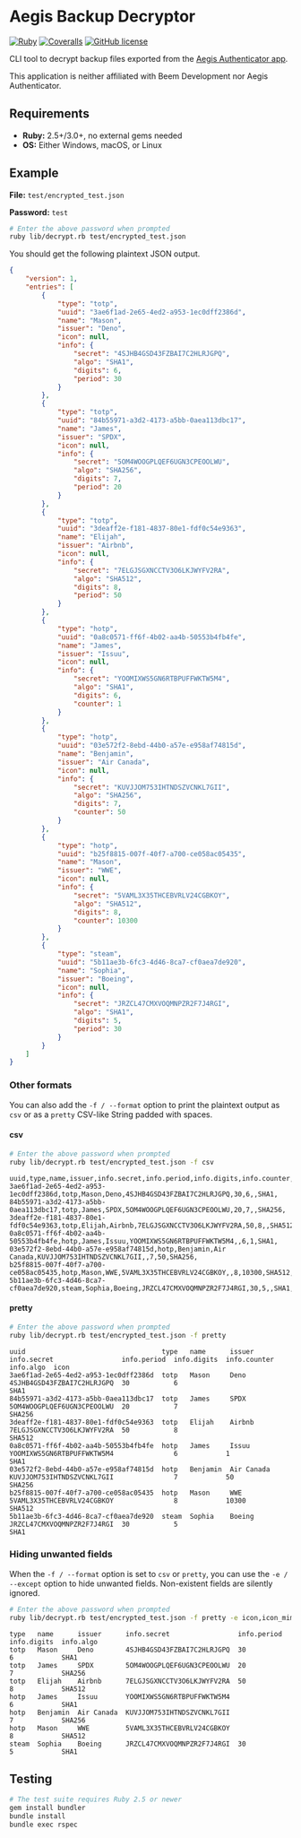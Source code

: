 # Aegis Backup Decryptor

[![Ruby](https://img.shields.io/badge/Ruby-CC342D?style=for-the-badge&logo=ruby&logoColor=white)](https://ruby-lang.org)
[![Coveralls](https://img.shields.io/coverallsCoverage/github/elliotwutingfeng/aegis-backup-decryptor?logo=coveralls&style=for-the-badge)](https://coveralls.io/github/elliotwutingfeng/aegis-backup-decryptor?branch=main)
[![GitHub license](https://img.shields.io/badge/LICENSE-GPLv3-GREEN?style=for-the-badge)](LICENSE)

CLI tool to decrypt backup files exported from the [Aegis Authenticator app](https://getaegis.app).

This application is neither affiliated with Beem Development nor Aegis Authenticator.

## Requirements

- **Ruby:** 2.5+/3.0+, no external gems needed
- **OS:** Either Windows, macOS, or Linux

## Example

**File:** `test/encrypted_test.json`

**Password:** `test`

```bash
# Enter the above password when prompted
ruby lib/decrypt.rb test/encrypted_test.json
```

You should get the following plaintext JSON output.

```json
{
    "version": 1,
    "entries": [
        {
            "type": "totp",
            "uuid": "3ae6f1ad-2e65-4ed2-a953-1ec0dff2386d",
            "name": "Mason",
            "issuer": "Deno",
            "icon": null,
            "info": {
                "secret": "4SJHB4GSD43FZBAI7C2HLRJGPQ",
                "algo": "SHA1",
                "digits": 6,
                "period": 30
            }
        },
        {
            "type": "totp",
            "uuid": "84b55971-a3d2-4173-a5bb-0aea113dbc17",
            "name": "James",
            "issuer": "SPDX",
            "icon": null,
            "info": {
                "secret": "5OM4WOOGPLQEF6UGN3CPEOOLWU",
                "algo": "SHA256",
                "digits": 7,
                "period": 20
            }
        },
        {
            "type": "totp",
            "uuid": "3deaff2e-f181-4837-80e1-fdf0c54e9363",
            "name": "Elijah",
            "issuer": "Airbnb",
            "icon": null,
            "info": {
                "secret": "7ELGJSGXNCCTV3O6LKJWYFV2RA",
                "algo": "SHA512",
                "digits": 8,
                "period": 50
            }
        },
        {
            "type": "hotp",
            "uuid": "0a8c0571-ff6f-4b02-aa4b-50553b4fb4fe",
            "name": "James",
            "issuer": "Issuu",
            "icon": null,
            "info": {
                "secret": "YOOMIXWS5GN6RTBPUFFWKTW5M4",
                "algo": "SHA1",
                "digits": 6,
                "counter": 1
            }
        },
        {
            "type": "hotp",
            "uuid": "03e572f2-8ebd-44b0-a57e-e958af74815d",
            "name": "Benjamin",
            "issuer": "Air Canada",
            "icon": null,
            "info": {
                "secret": "KUVJJOM753IHTNDSZVCNKL7GII",
                "algo": "SHA256",
                "digits": 7,
                "counter": 50
            }
        },
        {
            "type": "hotp",
            "uuid": "b25f8815-007f-40f7-a700-ce058ac05435",
            "name": "Mason",
            "issuer": "WWE",
            "icon": null,
            "info": {
                "secret": "5VAML3X35THCEBVRLV24CGBKOY",
                "algo": "SHA512",
                "digits": 8,
                "counter": 10300
            }
        },
        {
            "type": "steam",
            "uuid": "5b11ae3b-6fc3-4d46-8ca7-cf0aea7de920",
            "name": "Sophia",
            "issuer": "Boeing",
            "icon": null,
            "info": {
                "secret": "JRZCL47CMXVOQMNPZR2F7J4RGI",
                "algo": "SHA1",
                "digits": 5,
                "period": 30
            }
        }
    ]
}
```

### Other formats

You can also add the `-f / --format` option to print the plaintext output as `csv` or as a `pretty` CSV-like String padded with spaces.

#### csv

```bash
# Enter the above password when prompted
ruby lib/decrypt.rb test/encrypted_test.json -f csv
```

```csv
uuid,type,name,issuer,info.secret,info.period,info.digits,info.counter,info.algo,icon
3ae6f1ad-2e65-4ed2-a953-1ec0dff2386d,totp,Mason,Deno,4SJHB4GSD43FZBAI7C2HLRJGPQ,30,6,,SHA1,
84b55971-a3d2-4173-a5bb-0aea113dbc17,totp,James,SPDX,5OM4WOOGPLQEF6UGN3CPEOOLWU,20,7,,SHA256,
3deaff2e-f181-4837-80e1-fdf0c54e9363,totp,Elijah,Airbnb,7ELGJSGXNCCTV3O6LKJWYFV2RA,50,8,,SHA512,
0a8c0571-ff6f-4b02-aa4b-50553b4fb4fe,hotp,James,Issuu,YOOMIXWS5GN6RTBPUFFWKTW5M4,,6,1,SHA1,
03e572f2-8ebd-44b0-a57e-e958af74815d,hotp,Benjamin,Air Canada,KUVJJOM753IHTNDSZVCNKL7GII,,7,50,SHA256,
b25f8815-007f-40f7-a700-ce058ac05435,hotp,Mason,WWE,5VAML3X35THCEBVRLV24CGBKOY,,8,10300,SHA512,
5b11ae3b-6fc3-4d46-8ca7-cf0aea7de920,steam,Sophia,Boeing,JRZCL47CMXVOQMNPZR2F7J4RGI,30,5,,SHA1,
```

#### pretty

```bash
# Enter the above password when prompted
ruby lib/decrypt.rb test/encrypted_test.json -f pretty
```

```csv
uuid                                  type   name      issuer      info.secret                 info.period  info.digits  info.counter  info.algo  icon
3ae6f1ad-2e65-4ed2-a953-1ec0dff2386d  totp   Mason     Deno        4SJHB4GSD43FZBAI7C2HLRJGPQ  30           6                          SHA1
84b55971-a3d2-4173-a5bb-0aea113dbc17  totp   James     SPDX        5OM4WOOGPLQEF6UGN3CPEOOLWU  20           7                          SHA256
3deaff2e-f181-4837-80e1-fdf0c54e9363  totp   Elijah    Airbnb      7ELGJSGXNCCTV3O6LKJWYFV2RA  50           8                          SHA512
0a8c0571-ff6f-4b02-aa4b-50553b4fb4fe  hotp   James     Issuu       YOOMIXWS5GN6RTBPUFFWKTW5M4               6            1             SHA1
03e572f2-8ebd-44b0-a57e-e958af74815d  hotp   Benjamin  Air Canada  KUVJJOM753IHTNDSZVCNKL7GII               7            50            SHA256
b25f8815-007f-40f7-a700-ce058ac05435  hotp   Mason     WWE         5VAML3X35THCEBVRLV24CGBKOY               8            10300         SHA512
5b11ae3b-6fc3-4d46-8ca7-cf0aea7de920  steam  Sophia    Boeing      JRZCL47CMXVOQMNPZR2F7J4RGI  30           5                          SHA1
```

### Hiding unwanted fields

When the `-f / --format` option is set to `csv` or `pretty`, you can use the `-e / --except` option to hide unwanted fields. Non-existent fields are silently ignored.

```bash
# Enter the above password when prompted
ruby lib/decrypt.rb test/encrypted_test.json -f pretty -e icon,icon_mime,favorite,note,info.counter,uuid
```

```csv
type   name      issuer      info.secret                 info.period  info.digits  info.algo
totp   Mason     Deno        4SJHB4GSD43FZBAI7C2HLRJGPQ  30           6            SHA1
totp   James     SPDX        5OM4WOOGPLQEF6UGN3CPEOOLWU  20           7            SHA256
totp   Elijah    Airbnb      7ELGJSGXNCCTV3O6LKJWYFV2RA  50           8            SHA512
hotp   James     Issuu       YOOMIXWS5GN6RTBPUFFWKTW5M4               6            SHA1
hotp   Benjamin  Air Canada  KUVJJOM753IHTNDSZVCNKL7GII               7            SHA256
hotp   Mason     WWE         5VAML3X35THCEBVRLV24CGBKOY               8            SHA512
steam  Sophia    Boeing      JRZCL47CMXVOQMNPZR2F7J4RGI  30           5            SHA1
```

## Testing

```bash
# The test suite requires Ruby 2.5 or newer
gem install bundler
bundle install
bundle exec rspec
```
